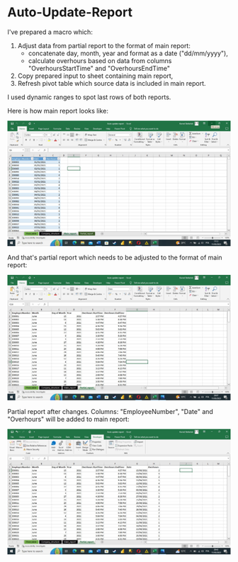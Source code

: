 # Auto-Update-Report

I've prepared a macro which:

1) Adjust data from partial report to the format of main report:
    - concatenate day, month, year and format as a date ("dd/mm/yyyy"), 
    - calculate overhours based on data from columns "OverhoursStartTime" and "OverhoursEndTime"
2) Copy prepared input to sheet containing main report,
3) Refresh pivot table which source data is included in main report.

I used dynamic ranges to spot last rows of both reports. 

Here is how main report looks like:

![main_report](https://github.com/korneldata/Auto-Update-Report/blob/dde8ddea55b456b5db273622738ae3652d1b4d8c/main%20report.jpg)

And that's partial report which needs to be adjusted to the format of main report:

![partial_report](https://github.com/korneldata/Auto-Update-Report/blob/4bbfc93095e8e9a09686c54f8c19131e4c87d767/partial_report.jpg)

Partial report after changes. Columns: "EmployeeNumber", "Date" and "Overhours" will be added to main report: 

![partial_report2](https://github.com/korneldata/Auto-Update-Report/blob/c0afabf5fe6bc8d356ce27f33fadaa18c44af73b/partial_report_2.jpg)
